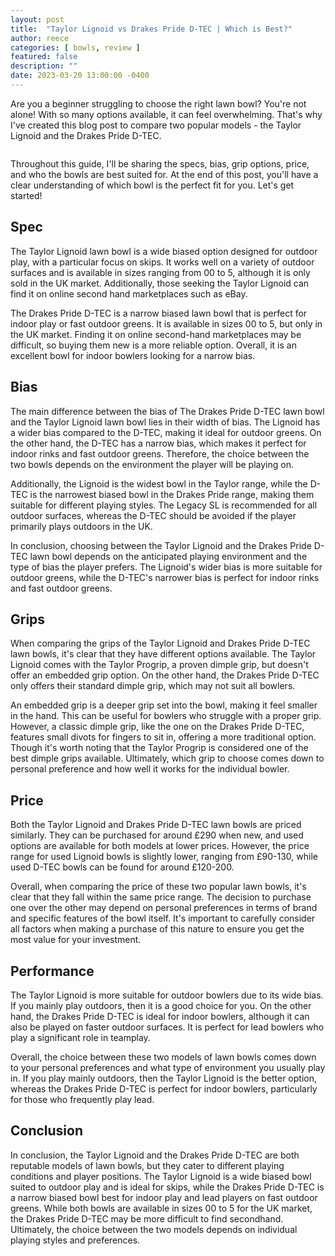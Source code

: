 ```yaml
---
layout: post
title:  "Taylor Lignoid vs Drakes Pride D-TEC | Which is Best?"
author: reece
categories: [ bowls, review ]
featured: false
description: ""
date: 2023-03-20 13:00:00 -0400
---
```

    

<!-- wp:paragraph -->
<p xmlns="http://www.w3.org/1999/xhtml">Are you a beginner struggling to choose the right lawn bowl? You're not alone! With so many options available, it can feel overwhelming. That's why I've created this blog post to compare two popular models - the Taylor Lignoid and the Drakes Pride D-TEC. </p>
<!-- /wp:paragraph -->

<!-- wp:image {"id":1982,"sizeSlug":"large","linkDestination":"none"} -->
<figure class="wp-block-image size-large"><img src="/img/posts/taylor-lignoid-vs-drakes-pride-d-tec-1024x576.jpg" alt="" class="wp-image-1982"/></figure>
<!-- /wp:image -->

<!-- wp:paragraph -->
<p>Throughout this guide, I'll be sharing the specs, bias, grip options, price, and who the bowls are best suited for. At the end of this post, you'll have a clear understanding of which bowl is the perfect fit for you. Let's get started!</p>
<!-- /wp:paragraph -->

<!-- wp:heading -->
<h2>Spec</h2>
<!-- /wp:heading -->

<!-- wp:paragraph -->
<p>The Taylor Lignoid lawn bowl is a wide biased option designed for outdoor play, with a particular focus on skips. It works well on a variety of outdoor surfaces and is available in sizes ranging from 00 to 5, although it is only sold in the UK market. Additionally, those seeking the Taylor Lignoid can find it on online second hand marketplaces such as eBay.</p>
<!-- /wp:paragraph -->

<!-- wp:paragraph -->
<p>The Drakes Pride D-TEC is a narrow biased lawn bowl that is perfect for indoor play or fast outdoor greens. It is available in sizes 00 to 5, but only in the UK market. Finding it on online second-hand marketplaces may be difficult, so buying them new is a more reliable option. Overall, it is an excellent bowl for indoor bowlers looking for a narrow bias.</p>
<!-- /wp:paragraph -->

<!-- wp:heading -->
<h2>Bias</h2>
<!-- /wp:heading -->

<!-- wp:paragraph -->
<p>The main difference between the bias of The Drakes Pride D-TEC lawn bowl and the Taylor Lignoid lawn bowl lies in their width of bias. The Lignoid has a wider bias compared to the D-TEC, making it ideal for outdoor greens. On the other hand, the D-TEC has a narrow bias, which makes it perfect for indoor rinks and fast outdoor greens. Therefore, the choice between the two bowls depends on the environment the player will be playing on.</p>
<!-- /wp:paragraph -->

<!-- wp:paragraph -->
<p>Additionally, the Lignoid is the widest bowl in the Taylor range, while the D-TEC is the narrowest biased bowl in the Drakes Pride range, making them suitable for different playing styles. The Legacy SL is recommended for all outdoor surfaces, whereas the D-TEC should be avoided if the player primarily plays outdoors in the UK.</p>
<!-- /wp:paragraph -->

<!-- wp:paragraph -->
<p>In conclusion, choosing between the Taylor Lignoid and the Drakes Pride D-TEC lawn bowl depends on the anticipated playing environment and the type of bias the player prefers. The Lignoid's wider bias is more suitable for outdoor greens, while the D-TEC's narrower bias is perfect for indoor rinks and fast outdoor greens.</p>
<!-- /wp:paragraph -->

<!-- wp:heading -->
<h2>Grips</h2>
<!-- /wp:heading -->

<!-- wp:paragraph -->
<p>When comparing the grips of the Taylor Lignoid and Drakes Pride D-TEC lawn bowls, it's clear that they have different options available. The Taylor Lignoid comes with the Taylor Progrip, a proven dimple grip, but doesn't offer an embedded grip option. On the other hand, the Drakes Pride D-TEC only offers their standard dimple grip, which may not suit all bowlers.</p>
<!-- /wp:paragraph -->

<!-- wp:paragraph -->
<p>An embedded grip is a deeper grip set into the bowl, making it feel smaller in the hand. This can be useful for bowlers who struggle with a proper grip. However, a classic dimple grip, like the one on the Drakes Pride D-TEC, features small divots for fingers to sit in, offering a more traditional option. Though it's worth noting that the Taylor Progrip is considered one of the best dimple grips available. Ultimately, which grip to choose comes down to personal preference and how well it works for the individual bowler.</p>
<!-- /wp:paragraph -->

<!-- wp:heading -->
<h2>Price</h2>
<!-- /wp:heading -->

<!-- wp:paragraph -->
<p>Both the Taylor Lignoid and Drakes Pride D-TEC lawn bowls are priced similarly. They can be purchased for around £290 when new, and used options are available for both models at lower prices. However, the price range for used Lignoid bowls is slightly lower, ranging from £90-130, while used D-TEC bowls can be found for around £120-200.</p>
<!-- /wp:paragraph -->

<!-- wp:paragraph -->
<p>Overall, when comparing the price of these two popular lawn bowls, it's clear that they fall within the same price range. The decision to purchase one over the other may depend on personal preferences in terms of brand and specific features of the bowl itself. It's important to carefully consider all factors when making a purchase of this nature to ensure you get the most value for your investment.</p>
<!-- /wp:paragraph -->

<!-- wp:heading -->
<h2>Performance</h2>
<!-- /wp:heading -->

<!-- wp:paragraph -->
<p>The Taylor Lignoid is more suitable for outdoor bowlers due to its wide bias. If you mainly play outdoors, then it is a good choice for you. On the other hand, the Drakes Pride D-TEC is ideal for indoor bowlers, although it can also be played on faster outdoor surfaces. It is perfect for lead bowlers who play a significant role in teamplay.</p>
<!-- /wp:paragraph -->

<!-- wp:paragraph -->
<p>Overall, the choice between these two models of lawn bowls comes down to your personal preferences and what type of environment you usually play in. If you play mainly outdoors, then the Taylor Lignoid is the better option, whereas the Drakes Pride D-TEC is perfect for indoor bowlers, particularly for those who frequently play lead.</p>
<!-- /wp:paragraph -->

<!-- wp:heading -->
<h2>Conclusion</h2>
<!-- /wp:heading -->

<!-- wp:paragraph -->
<p>In conclusion, the Taylor Lignoid and the Drakes Pride D-TEC are both reputable models of lawn bowls, but they cater to different playing conditions and player positions. The Taylor Lignoid is a wide biased bowl suited to outdoor play and is ideal for skips, while the Drakes Pride D-TEC is a narrow biased bowl best for indoor play and lead players on fast outdoor greens. While both bowls are available in sizes 00 to 5 for the UK market, the Drakes Pride D-TEC may be more difficult to find secondhand. Ultimately, the choice between the two models depends on individual playing styles and preferences.</p>
<!-- /wp:paragraph -->
    